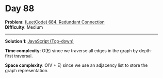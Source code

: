 # Day 88

**Problem**: [(LeetCode) 684. Redundant Connection](https://leetcode.com/problems/redundant-connection/)  
**Difficulty**: Medium

---

**Solution 1**: [JavaScript (Top-down)](../solutions/redundant-connection.js)

**Time complexity**: O(E) since we traverse all edges in the graph by depth-first traversal.

**Space complexity**: O(V + E) since we use an adjacency list to store the graph representation.
